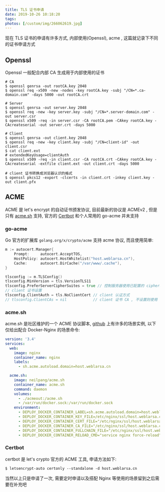 ```yaml
---
title: TLS 证书申请
date: 2019-10-26 10:18:20
tags:
photos: [/custom/img/266062619.jpg]
---
```


现在 TLS 证书的申请有许多方式, 内部使用(Openssl), acme , 这篇就记录下不同的证书申请方式

## Openssl

Openssl 一般配合内部 CA 生成用于内部使用的证书

```shell
# CA
$ openssl genrsa -out rootCA.key 2048
$ openssl req -x509 -new -nodes -key rootCA.key -subj "/CN=*.ca-domain.com" -days 5000 -out rootCA.crt
```

```shell
# Server
$ openssl genrsa -out server.key 2048
$ openssl req -new -key server.key -subj "/CN=*.server-domain.com" -out server.csr
$ openssl x509 -req -in server.csr -CA rootCA.pem -CAkey rootCA.key -CAcreateserial -out server.crt -days 5000
```

```shell
# Client
$ openssl genrsa -out client.key 2048
$ openssl req -new -key client.key -subj "/CN=client-id" -out client.csr
$ cat client.ext
# extendedKeyUsage=clientAuth
$ openssl x509 -req -in client.csr -CA rootCA.crt -CAkey rootCA.key -CAcreateserial -extfile client.ext -out client.crt -days 5000
```

```shell
# client 证书转换成浏览器认识的格式
$ openssl pkcs12 -export -clcerts -in client.crt -inkey client.key -out client.pfx
```

## ACME

ACME 是 let's encrypt 的自动证书颁发协议, 目前最新的协议是 ACMEv2 , 但是只有 [acme.sh](https://github.com/Neilpang/acme.sh) 支持, 官方的 [Certbot](https://github.com/certbot/certbot) 和个人常用的 go-acme 并未支持

### go-acme

Go 官方的扩展库 `golang.org/x/crypto/acme` 支持 acme 协议, 而且使用简单:

```go
m := autocert.Manager{
	Prompt:     autocert.AcceptTOS,
	HostPolicy: autocert.HostWhitelist("host.weblarsa.cn"),
	Cache:      autocert.DirCache("/var/www/.cache"),
}

tlsconfig := m.TLSConfig()
tlsconfig.MinVersion = tls.VersionTLS11
tlsconfig.PreferServerCipherSuites = true // 控制服务器使用已配置的 cipherSuites 顺序
// client 证书设置
tlsconfig.ClientAuth = tls.NoClientCert // client 认证方式
// tlsconfig.ClientCAs = nil            // client 证书 CA , 不设置则使用 server 的 CA 集
```

### acme.sh

acme.sh 是社区维护的一个 ACME 协议脚本, [github](https://github.com/Neilpang/acme.sh) 上有许多的场景实例, 以下仅给出配合 Docker-Nginx 的场景命令:

```yaml
version: '3.4'
services:
  web:
    image: nginx
    container_name: nginx
    labels:
      - sh.acme.autoload.domain=host.weblarsa.cn

  acme.sh:
    image: neilpang/acme.sh
    container_name: acme.sh
    command: daemon
    volumes:
      - ./acmeout:/acme.sh
      - /var/run/docker.sock:/var/run/docker.sock
    environment:
      - DEPLOY_DOCKER_CONTAINER_LABEL=sh.acme.autoload.domain=host.weblarsa.cn
      - DEPLOY_DOCKER_CONTAINER_KEY_FILE=/etc/nginx/ssl/host.weblarsa.cn/key.pem
      - DEPLOY_DOCKER_CONTAINER_CERT_FILE="/etc/nginx/ssl/host.weblarsa.cn/cert.pem"
      - DEPLOY_DOCKER_CONTAINER_CA_FILE="/etc/nginx/ssl/host.weblarsa.cn/ca.pem"
      - DEPLOY_DOCKER_CONTAINER_FULLCHAIN_FILE="/etc/nginx/ssl/host.weblarsa.cn/full.pem"
      - DEPLOY_DOCKER_CONTAINER_RELOAD_CMD="service nginx force-reload"
```

### Certbot

certbot 是 let's crypto 官方的 ACME 工具, 申请方法如下:

```shell
$ letsencrypt-auto certonly --standalone -d host.weblarsa.cn
```

当然以上只是申请了一次, 需要定时申请以及搭配 Nginx 等使用的场景留到之后需要在补充吧
